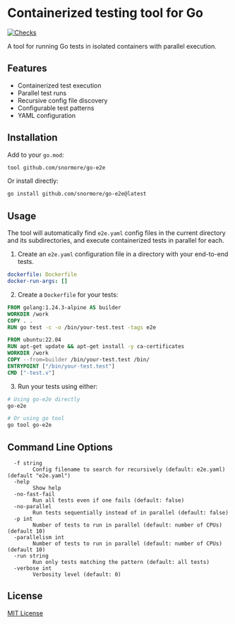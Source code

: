 # Containerized testing tool for Go

[![Checks](https://github.com/snormore/go-e2e/actions/workflows/checks.yaml/badge.svg)](https://github.com/snormore/go-e2e/actions/workflows/checks.yaml)

A tool for running Go tests in isolated containers with parallel execution.

## Features

- Containerized test execution
- Parallel test runs
- Recursive config file discovery
- Configurable test patterns
- YAML configuration

## Installation

Add to your `go.mod`:

```go.mod
tool github.com/snormore/go-e2e
```

Or install directly:

```bash
go install github.com/snormore/go-e2e@latest
```

## Usage

The tool will automatically find `e2e.yaml` config files in the current directory and its subdirectories, and execute containerized tests in parallel for each.

1. Create an `e2e.yaml` configuration file in a directory with your end-to-end tests.

```yaml
dockerfile: Dockerfile
docker-run-args: []
```

2. Create a `Dockerfile` for your tests:

```dockerfile
FROM golang:1.24.3-alpine AS builder
WORKDIR /work
COPY . .
RUN go test -c -o /bin/your-test.test -tags e2e

FROM ubuntu:22.04
RUN apt-get update && apt-get install -y ca-certificates
WORKDIR /work
COPY --from=builder /bin/your-test.test /bin/
ENTRYPOINT ["/bin/your-test.test"]
CMD ["-test.v"]
```

3. Run your tests using either:

```bash
# Using go-e2e directly
go-e2e

# Or using go tool
go tool go-e2e
```

## Command Line Options

```
  -f string
        Config filename to search for recursively (default: e2e.yaml) (default "e2e.yaml")
  -help
        Show help
  -no-fast-fail
        Run all tests even if one fails (default: false)
  -no-parallel
        Run tests sequentially instead of in parallel (default: false)
  -p int
        Number of tests to run in parallel (default: number of CPUs) (default 10)
  -parallelism int
        Number of tests to run in parallel (default: number of CPUs) (default 10)
  -run string
        Run only tests matching the pattern (default: all tests)
  -verbose int
        Verbosity level (default: 0)
```

## License

[MIT License](LICENSE)
